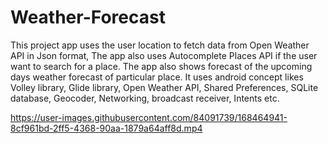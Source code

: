 # Weather-Forecast
This project app uses the user location to fetch data from Open Weather API in Json format,
The app also uses Autocomplete Places API if the user want to search for a place.
The app also shows forecast of the upcoming days weather forecast of particular place.
It uses android concept likes Volley library, Glide library, Open Weather API, Shared Preferences, SQLite database, Geocoder, Networking, broadcast receiver, Intents etc.

https://user-images.githubusercontent.com/84091739/168464941-8cf961bd-2ff5-4368-90aa-1879a64aff8d.mp4


